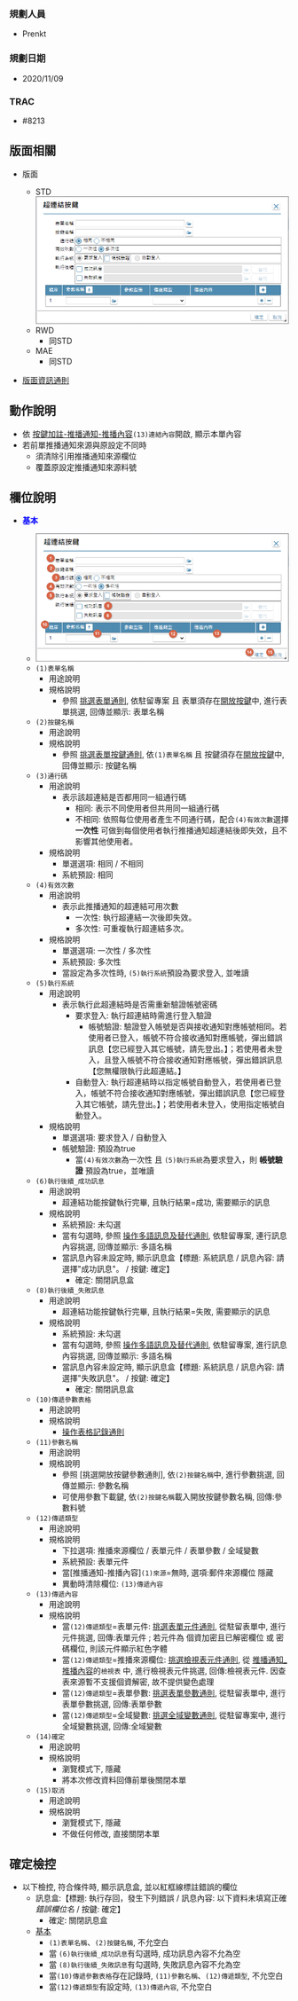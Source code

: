 ### <div id="user">規劃人員</div>
* Prenkt

### <div id="updatedate">規劃日期</div>
* 2020/11/09

### <div id="trac">TRAC</div>
* #8213

## <div id="layout">版面相關</div>
* 版面
    * STD</br>
        ![pic][image_linkbutton]
    * RWD
        * 同STD
    * MAE</br>
        * 同STD

* [版面資訊通則][link_ruleother1]

## <div id="form-action">動作說明</div>
* 依 [按鍵加註-推播通知-推播內容][link_MAENotice_fieldbreak3]`(13)連結內容`開啟, 顯示本單內容
* 若前單推播通知來源與原設定不同時
    * 須清除引用推播通知來源欄位
    * 覆蓋原設定推播通知來源料號

## <div id="object-desc">欄位說明</div>
* <p id="fieldbreak1" style="color:blue;font-weight:bold">基本</p>

    * ![pic][image_linkbutton_block1]
    * `(1)表單名稱`
        * 用途說明
        * 規格說明
            * 參照 [挑選表單通則][link_ruledialog6], 依駐留專案 且 表單須存在[開放按鍵][link_ExternalCallButton]中, 進行表單挑選, 回傳並顯示: 表單名稱
    * `(2)按鍵名稱`
        * 用途說明
        * 規格說明
            * 參照 [挑選表單按鍵通則][link_ruledialog13], 依`(1)表單名稱` 且 按鍵須存在[開放按鍵][link_ExternalCallButton]中, 回傳並顯示: 按鍵名稱
    * `(3)通行碼`
        * 用途說明
            * 表示該超連結是否都用同一組通行碼
                * 相同: 表示不同使用者但共用同一組通行碼
                * 不相同: 依照每位使用者產生不同通行碼，配合`(4)有效次數`選擇 **一次性** 可做到每個使用者執行推播通知超連結後即失效，且不影響其他使用者。
        * 規格說明
            * 單選選項: 相同 / 不相同
            * 系統預設: 相同
    * `(4)有效次數`
        * 用途說明
            * 表示此推播通知的超連結可用次數
                * 一次性: 執行超連結一次後即失效。
                * 多次性: 可重複執行超連結多次。
        * 規格說明
            * 單選選項: 一次性 / 多次性
            * 系統預設: 多次性
            * 當設定為多次性時, `(5)執行系統`預設為要求登入, 並唯讀
    * `(5)執行系統`
        * 用途說明
            * 表示執行此超連結時是否需重新驗證帳號密碼
                * 要求登入: 執行超連結時需進行登入驗證
                    * 帳號驗證: 驗證登入帳號是否與接收通知對應帳號相同。若使用者已登入，帳號不符合接收通知對應帳號，彈出錯誤訊息【您已經登入其它帳號，請先登出。】；若使用者未登入，且登入帳號不符合接收通知對應帳號，彈出錯誤訊息【您無權限執行此超連結。】
                * 自動登入: 執行超連結時以指定帳號自動登入，若使用者已登入，帳號不符合接收通知對應帳號，彈出錯誤訊息【您已經登入其它帳號，請先登出。】；若使用者未登入，使用指定帳號自動登入。
        * 規格說明
            * 單選選項: 要求登入 / 自動登入
            * 帳號驗證: 預設為true
                * 當`(4)有效次數`為一次性 且 `(5)執行系統`為要求登入，則 **帳號驗證** 預設為true，並唯讀
    * `(6)執行後續_成功訊息`
        * 用途說明
            * 超連結功能按鍵執行完畢, 且執行結果=成功, 需要顯示的訊息
        * 規格說明
            * 系統預設: 未勾選
            * 當有勾選時, 參照 [操作多語訊息及替代通則][link_ruledialog17], 依駐留專案, 連行訊息內容挑選, 回傳並顯示: 多語名稱
            * 當訊息內容未設定時, 顯示訊息盒【標題: 系統訊息 / 訊息內容: 請選擇"成功訊息"。 / 按鍵: 確定】
                * 確定: 關閉訊息盒
    * `(8)執行後續_失敗訊息`
        * 用途說明
            * 超連結功能按鍵執行完畢, 且執行結果=失敗, 需要顯示的訊息
        * 規格說明
            * 系統預設: 未勾選
            * 當有勾選時, 參照 [操作多語訊息及替代通則][link_ruledialog17], 依駐留專案, 進行訊息內容挑選, 回傳並顯示: 多語名稱
            * 當訊息內容未設定時, 顯示訊息盒【標題: 系統訊息 / 訊息內容: 請選擇"失敗訊息"。 / 按鍵: 確定】
                * 確定: 關閉訊息盒
    * `(10)傳遞參數表格`
        * 用途說明
        * 規格說明
            * [操作表格記錄通則][link_rulesbutton3]
    * `(11)參數名稱`
        * 用途說明
        * 規格說明
            * 參照 [挑選開放按鍵參數通則], 依`(2)按鍵名稱`中, 進行參數挑選, 回傳並顯示: 參數名稱
            * 可使用參數下載鍵, 依`(2)按鍵名稱`載入開放按鍵參數名稱, 回傳:參數料號
    * `(12)傳遞類型`
        * 用途說明
        * 規格說明
            * 下拉選項: 推播來源欄位 / 表單元件 / 表單參數 / 全域變數
            * 系統預設: 表單元件
            * 當[推播通知-推播內容]`(1)來源`=無時, 選項:郵件來源欄位 隱藏
            * 異動時清除欄位: `(13)傳遞內容`
    * `(13)傳遞內容`
        * 用途說明
        * 規格說明
            * 當`(12)傳遞類型`=表單元件: [挑選表單元件通則][link_ruledialog7], 從駐留表單中, 進行元件挑選, 回傳:表單元件 ; 若元件為 個資加密且已解密欄位 或 密碼欄位, 則該元件顯示紅色字體
            * 當`(12)傳遞類型`=推播來源欄位: [挑選檢視表元件通則][link_ruledialog8], 從 [推播通知_推播內容][link_conentviewno]的`檢視表` 中, 進行檢視表元件挑選, 回傳:檢視表元件. 因查表來源暫不支援個資解密, 故不提供變色處理
            * 當`(12)傳遞類型`=表單參數: [挑選表單參數通則][link_ruledialog9], 從駐留表單中, 進行表單參數挑選, 回傳:表單參數
            * 當`(12)傳遞類型`=全域變數: [挑選全域變數通則][link_ruledialog10], 從駐留專案中, 進行全域變數挑選, 回傳:全域變數  
    * `(14)確定`
        * 用途說明
        * 規格說明
            * 瀏覽模式下, 隱藏
            * 將本次修改資料回傳前單後關閉本單
    * `(15)取消`
        * 用途說明
        * 規格說明
            * 瀏覽模式下, 隱藏
            * 不做任何修改, 直接關閉本單


## <div id="save-action">確定檢控</div>
* 以下檢控, 符合條件時, 顯示訊息盒, 並以紅框線標註錯誤的欄位
    * 訊息盒:【標題: 執行存回，發生下列錯誤 / 訊息內容: 以下資料未填寫正確 *錯誤欄位名* / 按鍵: 確定】
        * 確定: 關閉訊息盒 
    * [基本][link_fieldbreak1]
        * `(1)表單名稱`、`(2)按鍵名稱`, 不允空白
        * 當 `(6)執行後續_成功訊息`有勾選時, 成功訊息內容不允為空
        * 當 `(8)執行後續_失敗訊息`有勾選時, 失敗訊息內容不允為空
        * 當`(10)傳遞參數表格`存在記錄時, `(11)參數名稱`、`(12)傳遞類型`, 不允空白
        * 當`(12)傳遞類型`有設定時, `(13)傳遞內容`, 不允空白


<!-- 圖片 -->
[image_linkbutton]:attachment/MAENotice-Link-Button.png
[image_linkbutton_block1]:attachment/MAENotice-Link-Button-Block1.png


<!-- 超連結 -->
[link_fieldbreak1]:#fieldbreak1 "欄位說明/基本區塊"
[link_MAENotice_fieldbreak3]:BAMAENotice.md#fieldbreak3 "按鍵加註-推播通知/推播內容"
[link_conentviewno]:BAMAENotice.md#conentviewno "按鍵加註-推播通知/推播內容/檢視表"

[link_ExternalCallButton]:/8.10.0/IDE/Specification/ExternalCallButton/README "開放按鍵"
[link_Replace]:/8.10.0/IDE/Specification/Replace/README "訊息替代"

[link_ruleother1]:/8.10.0/IDE/Specification/RulesOther/README#ruleother1 "共用通則_其它/版面資訊通則"

[link_rulesbutton3]:/8.10.0/IDE/Specification/RulesButton/README#rulebutton3 "共用通則_其它/操作表格記錄通則"
[link_ruledialog2]:/8.10.0/IDE/Specification/RulesDialog/README#ruledialog2 "共用通則_開啟單據/使用多語詞庫通則"
[link_ruledialog6]:/8.10.0/IDE/Specification/RulesDialog/README#ruledialog6 "共用通則_開啟單據/挑選表單通則"
[link_ruledialog7]:/8.10.0/IDE/Specification/RulesDialog/README#ruledialog7 "共用通則_開啟單據/挑選表單元件通則"
[link_ruledialog8]:/8.10.0/IDE/Specification/RulesDialog/README#ruledialog8 "共用通則_開啟單據/挑選檢視表元件通則"
[link_ruledialog9]:/8.10.0/IDE/Specification/RulesDialog/README#ruledialog9 "共用通則_開啟單據/挑選表單參數通則"
[link_ruledialog10]:/8.10.0/IDE/Specification/RulesDialog/README#ruledialog10 "共用通則_開啟單據/挑選全域變數通則"
[link_ruledialog13]:/8.10.0/IDE/Specification/RulesDialog/README#ruledialog13 "共用通則_開啟單據/挑選表單按鍵通則"
[link_ruledialog17]:/8.10.0/IDE/Specification/RulesDialog/README#ruledialog17 "共用通則_開啟單據/使用多語詞庫(含替代)通則"